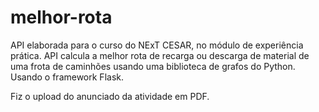 # melhor-rota

API elaborada para o curso do NExT CESAR, no módulo de experiência prática. API calcula a melhor rota de recarga ou descarga de material de uma frota de caminhões usando uma biblioteca de grafos do Python. Usando o framework Flask.

Fiz o upload do anunciado da atividade em PDF.


